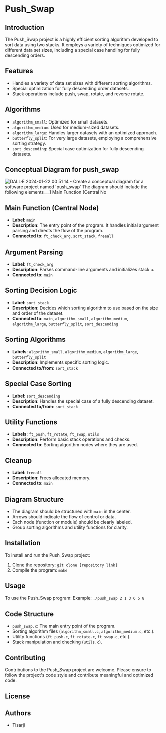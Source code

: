 # Push_Swap

## Introduction
The Push_Swap project is a highly efficient sorting algorithm developed to sort data using two stacks. It employs a variety of techniques optimized for different data set sizes, including a special case handling for fully descending orders.

## Features
- Handles a variety of data set sizes with different sorting algorithms.
- Special optimization for fully descending order datasets.
- Stack operations include push, swap, rotate, and reverse rotate.

## Algorithms
- `algorithm_small`: Optimized for small datasets.
- `algorithm_medium`: Used for medium-sized datasets.
- `algorithm_large`: Handles larger datasets with an optimized approach.
- `butterfly_split`: For very large datasets, employing a comprehensive sorting strategy.
- `sort_descending`: Special case optimization for fully descending datasets.

## Conceptual Diagram for push_swap

![DALL·E 2024-01-22 00 51 14 - Create a conceptual diagram for a software project named 'push_swap'  The diagram should include the following elements___1  Main Function (Central No](https://github.com/Tisarji/Push-Swap/assets/48820052/c04306a5-7c2a-4cdb-9844-fd3cc5be39bb)

## Main Function (Central Node)
- **Label**: `main`
- **Description**: The entry point of the program. It handles initial argument parsing and directs the flow of the program.
- **Connected to**: `ft_check_arg`, `sort_stack`, `freeall`

## Argument Parsing
- **Label**: `ft_check_arg`
- **Description**: Parses command-line arguments and initializes stack `a`.
- **Connected to**: `main`

## Sorting Decision Logic
- **Label**: `sort_stack`
- **Description**: Decides which sorting algorithm to use based on the size and order of the dataset.
- **Connected to**: `main`, `algorithm_small`, `algorithm_medium`, `algorithm_large`, `butterfly_split`, `sort_descending`

## Sorting Algorithms
- **Labels**: `algorithm_small`, `algorithm_medium`, `algorithm_large`, `butterfly_split`
- **Description**: Implements specific sorting logic.
- **Connected to/from**: `sort_stack`

## Special Case Sorting
- **Label**: `sort_descending`
- **Description**: Handles the special case of a fully descending dataset.
- **Connected to/from**: `sort_stack`

## Utility Functions
- **Labels**: `ft_push`, `ft_rotate`, `ft_swap`, `utils`
- **Description**: Perform basic stack operations and checks.
- **Connected to**: Sorting algorithm nodes where they are used.

## Cleanup
- **Label**: `freeall`
- **Description**: Frees allocated memory.
- **Connected to**: `main`

## Diagram Structure
- The diagram should be structured with `main` in the center.
- Arrows should indicate the flow of control or data.
- Each node (function or module) should be clearly labeled.
- Group sorting algorithms and utility functions for clarity.



## Installation
To install and run the Push_Swap project:
1. Clone the repository:
   ```git clone [repository link] ```
2. Compile the program:
   ```make```

## Usage
To use the Push_Swap program:
Example: ```./push_swap 2 1 3 6 5 8```


## Code Structure
- `push_swap.c`: The main entry point of the program.
- Sorting algorithm files (`algorithm_small.c`, `algorithm_medium.c`, etc.).
- Utility functions (`ft_push.c`, `ft_rotate.c`, `ft_swap.c`, etc.).
- Stack manipulation and checking (`utils.c`).

## Contributing
Contributions to the Push_Swap project are welcome. Please ensure to follow the project's code style and contribute meaningful and optimized code.

## License

## Authors
- Tisarji

